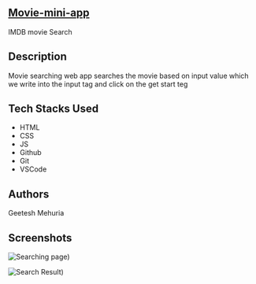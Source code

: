 ## [Movie-mini-app](https://movie-mini-app.vercel.app/)
IMDB movie Search

## Description
 Movie searching web app searches the movie based on input value which we write into the input tag and click on the get start teg

## Tech Stacks Used

* HTML 
* CSS
* JS
* Github 
* Git 
* VSCode

## Authors
Geetesh Mehuria

## Screenshots
![Searching page)](https://github.com/geeteshmehuria/movieMiniApp/assets/70647591/02ca451d-ebdc-4553-bc35-6d8655fef628)

![Search Result)](https://github.com/geeteshmehuria/movieMiniApp/assets/70647591/dfbc5c9e-3bbe-4572-b910-9af90f308606)
